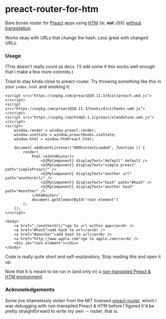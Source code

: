 # preact-router-for-htm

Bare bones router for [Preact](https://preactjs.com) apps using [HTM](https://github.com/developit/htm) (ie, **not** JSX) [without transpilation](https://myfreakinname.blogspot.com/search/label/preact).

Works okay with URLs that change the hash. Less great with changed URLs.


### Usage

(This doesn't really count as docs. I'll add some if this works well enough that I make a few more commits.)

Tried to stay kinda close to preact-router. Try throwing something like this in your `index.html` and smoking it:

```
<script src="https://unpkg.com/preact@10.11.3/dist/preact.umd.js"></script>
<script src="https://unpkg.com/preact@10.11.3/hooks/dist/hooks.umd.js"></script>
<script src="https://unpkg.com/htm@3.1.1/preact/standalone.umd.js"></script>
<script>
    window.render = window.preact.render;
    window.useState = window.preactHooks.useState;
    window.html = window.htmPreact.html;

    document.addEventListener("DOMContentLoaded", function () {
        render(
            html`<${HtmRouter}>
                <${MyComponent} displayText="default" default />
                <${MyComponent} displayText="simple preact" path="simplePreact/" />
                <${MyComponent} displayText="another url" path="anotherUrl/" />
                <${MyComponent} displayText="hash" path="#hash" />
                <${MyComponent} displayText="another hash" path="#another" />
            </HtmRouter>`,
            document.getElementById("root-element")
        );
    });
</script>

<body>
    <a href="./anotherUrl/">go to url within app</a><br />
    <a href="#hash">add hash to url</a><br />
    <a href="#another">add hash to url</a><br />
    <a href="http://www.apple.com">go to apple.com</a><br />
    <div id="root-element"></div>
</body>
```

Code is really quite short and self-explanatory. Stop reading this and open it up.

Note that it is meant to be run in (and only in) a [non-transpiled Preact & HTM environment](https://myfreakinname.blogspot.com/search/label/preact).


### Acknowledgements

Some jive shamelessly stolen from the MIT licensed [preact-router](https://github.com/preactjs/preact-router), which I was debugging with non-transpiled Preact & HTM before I figured it'd be pretty straightforward to write my own -- router, that is.
